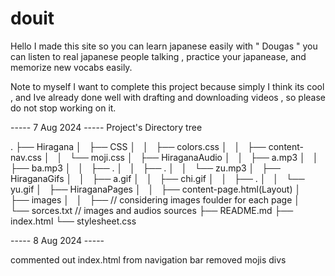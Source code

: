 # douit

Hello 
I made this site so you can learn japanese easily 
with " Dougas " you can listen to real japanese people talking , practice your japanease, and memorize new vocabs easily.

Note to myself 
I want to complete this project because simply I think its cool , and Ive already done well with drafting and downloading videos , so please do not stop working on it. 

----- 7 Aug 2024 -----
Project's Directory tree

.
├── Hiragana
│   ├── CSS
│   │   ├── colors.css
│   │   ├── content-nav.css
│   │   └── moji.css
│   ├── HiraganaAudio
│   │   ├── a.mp3
│   │   ├── ba.mp3
│   │   ├── .
│   │   ├── .
│   │   └── zu.mp3
│   ├── HiraganaGifs
│   │   ├── a.gif
│   │   ├── chi.gif
│   │   ├── .
│   │   └── yu.gif
│   ├── HiraganaPages
│   │   ├── content-page.html(Layout)
│   ├── images
│   │   ├── // considering images foulder for each page
│   └── sorces.txt // images and audios sources
├── README.md
├── index.html
└── stylesheet.css

----- 8 Aug 2024 -----

commented out index.html from navigation bar
removed mojis divs
